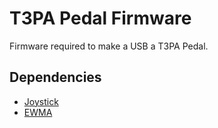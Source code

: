 # T3PA Pedal Firmware

Firmware required to make a USB a T3PA Pedal. 


## Dependencies
- [Joystick](https://github.com/gmarty2000-ARDUINO/arduino-JOYSTICK)
- [EWMA](https://github.com/jonnieZG/EWMA)
